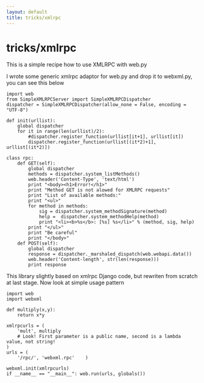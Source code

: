 ```yaml
---
layout: default
title: tricks/xmlrpc
---
```


# tricks/xmlrpc

This is a simple recipe how to use XMLRPC with web.py

I wrote some generic xmlrpc adaptor for web.py and drop it to webxml.py,
you can see this below

    import web
    from SimpleXMLRPCServer import SimpleXMLRPCDispatcher
    dispatcher = SimpleXMLRPCDispatcher(allow_none = False, encoding = "UTF-8")

    def init(urllist):
        global dispatcher
        for it in range(len(urllist)/2):
            #dispatcher.register_function(urllist[it+1], urllist[it])
            dispatcher.register_function(urllist[(it*2)+1], urllist[(it*2)])

    class rpc:
        def GET(self):
            global dispatcher
            methods = dispatcher.system_listMethods()
            web.header('Content-Type', 'text/html')
            print "<body><h1>Error!</h1>"
            print "Method GET is not alowed for XMLRPC requests"
            print "List of available methods:"
            print "<ul>"
            for method in methods:
                sig = dispatcher.system_methodSignature(method)
                help =  dispatcher.system_methodHelp(method)
                print "<li><b>%s</b>: [%s] %s</li>" % (method, sig, help)
            print "</ul>"
            print "Be careful"
            print "</body>"
        def POST(self):
            global dispatcher
            response = dispatcher._marshaled_dispatch(web.webapi.data())
            web.header('Content-length', str(len(response)))
            print response

This library slightly based on xmlrpc Django code, but rewriten from scratch at last stage.
Now look at simple usage pattern

    import web
    import webxml
    
    def multiply(x,y):
        return x*y
    
    xmlrpcurls = (
        'mult', multiply
        # Look! First parameter is a public name, second is a lambda value, not string!
    )
    urls = (
        '/rpc/', 'webxml.rpc'    )

    webxml.init(xmlrpcurls)
    if __name__ == "__main__": web.run(urls, globals())
